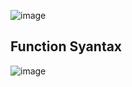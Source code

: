 ![image](https://github.com/user-attachments/assets/e9165208-57e6-479e-a3fc-02d141ccff35)
## Function Syantax
![image](https://github.com/user-attachments/assets/44c62e8e-b012-47d7-8d4c-81690cce0fda)
